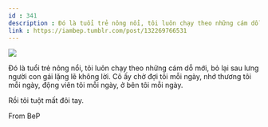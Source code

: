 ```yaml
---
id : 341
description : Đó là tuổi trẻ nông nổi, tôi luôn chạy theo những cám dỗ mới, bỏ lại sau lưng người con gái lặng lẽ không lời. Cô ấy chờ đợi tôi mỗi ngày, nhớ thương tôi mỗi ngày, động viên tôi mỗi ngày, ở bên tôi mỗi ngày.
link : https://iambep.tumblr.com/post/132269766531
---
```


![](https://64.media.tumblr.com/de9e76c802c2af588cff4464fad22600/tumblr_nx37id92DX1u3a9rjo1_1280.png)

Đó là tuổi trẻ nông nổi, tôi luôn chạy theo những cám dỗ mới, bỏ lại sau
lưng người con gái lặng lẽ không lời. Cô ấy chờ đợi tôi mỗi ngày, nhớ thương
tôi mỗi ngày, động viên tôi mỗi ngày, ở bên tôi mỗi ngày.

Rồi tôi tuột mất đôi tay.

From BeP
